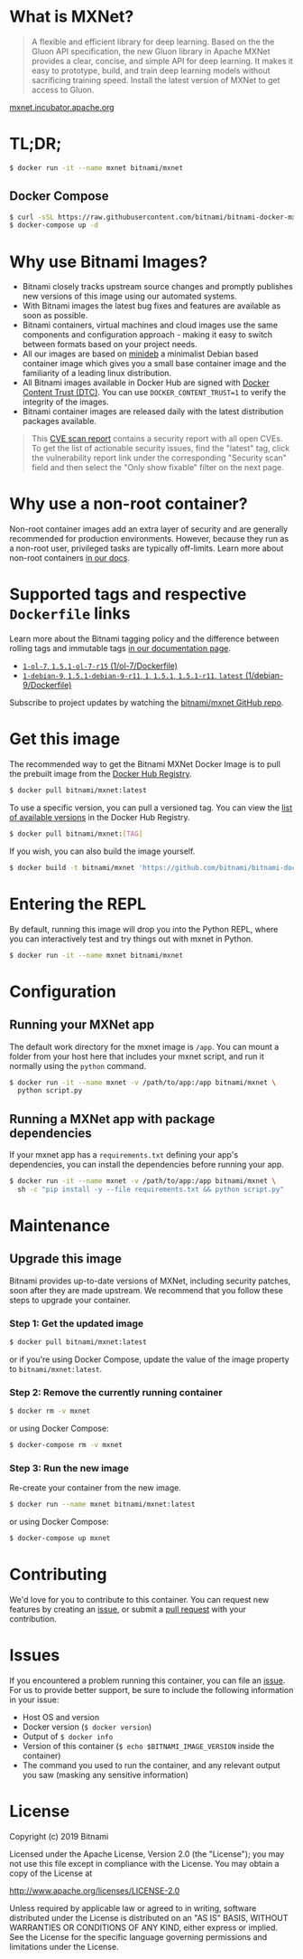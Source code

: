 # What is MXNet?

>A flexible and efficient library for deep learning.
Based on the the Gluon API specification, the new Gluon library in Apache MXNet provides a clear, concise, and simple API for deep learning. It makes it easy to prototype, build, and train deep learning models without sacrificing training speed. Install the latest version of MXNet to get access to Gluon.

[mxnet.incubator.apache.org](https://mxnet.incubator.apache.org/versions/master/)

# TL;DR;

```bash
$ docker run -it --name mxnet bitnami/mxnet
```

## Docker Compose

```bash
$ curl -sSL https://raw.githubusercontent.com/bitnami/bitnami-docker-mxnet/master/docker-compose.yml > docker-compose.yml
$ docker-compose up -d
```

# Why use Bitnami Images?

* Bitnami closely tracks upstream source changes and promptly publishes new versions of this image using our automated systems.
* With Bitnami images the latest bug fixes and features are available as soon as possible.
* Bitnami containers, virtual machines and cloud images use the same components and configuration approach - making it easy to switch between formats based on your project needs.
* All our images are based on [minideb](https://github.com/bitnami/minideb) a minimalist Debian based container image which gives you a small base container image and the familiarity of a leading linux distribution.
* All Bitnami images available in Docker Hub are signed with [Docker Content Trust (DTC)](https://docs.docker.com/engine/security/trust/content_trust/). You can use `DOCKER_CONTENT_TRUST=1` to verify the integrity of the images.
* Bitnami container images are released daily with the latest distribution packages available.

> This [CVE scan report](https://quay.io/repository/bitnami/mxnettab=tags) contains a security report with all open CVEs. To get the list of actionable security issues, find the "latest" tag, click the vulnerability report link under the corresponding "Security scan" field and then select the "Only show fixable" filter on the next page.

# Why use a non-root container?

Non-root container images add an extra layer of security and are generally recommended for production environments. However, because they run as a non-root user, privileged tasks are typically off-limits. Learn more about non-root containers [in our docs](https://docs.bitnami.com/containers/how-to/work-with-non-root-containers/).

# Supported tags and respective `Dockerfile` links

Learn more about the Bitnami tagging policy and the difference between rolling tags and immutable tags [in our documentation page](https://docs.bitnami.com/containers/how-to/understand-rolling-tags-containers/).


* [`1-ol-7`, `1.5.1-ol-7-r15` (1/ol-7/Dockerfile)](https://github.com/bitnami/bitnami-docker-mxnet/blob/1.5.1-ol-7-r15/1/ol-7/Dockerfile)
* [`1-debian-9`, `1.5.1-debian-9-r11`, `1`, `1.5.1`, `1.5.1-r11`, `latest` (1/debian-9/Dockerfile)](https://github.com/bitnami/bitnami-docker-mxnet/blob/1.5.1-debian-9-r11/1/debian-9/Dockerfile)

Subscribe to project updates by watching the [bitnami/mxnet GitHub repo](https://github.com/bitnami/bitnami-docker-mxnet).

# Get this image

The recommended way to get the Bitnami MXNet Docker Image is to pull the prebuilt image from the [Docker Hub Registry](https://hub.docker.com/r/bitnami/mxnet).

```bash
$ docker pull bitnami/mxnet:latest
```

To use a specific version, you can pull a versioned tag. You can view the [list of available versions](https://hub.docker.com/r/bitnami/mxnet/tags/) in the Docker Hub Registry.

```bash
$ docker pull bitnami/mxnet:[TAG]
```

If you wish, you can also build the image yourself.

```bash
$ docker build -t bitnami/mxnet 'https://github.com/bitnami/bitnami-docker-mxnet.git#master:1/debian-9'
```

# Entering the REPL

By default, running this image will drop you into the Python REPL, where you can interactively test and try things out with mxnet in Python.

```bash
$ docker run -it --name mxnet bitnami/mxnet
```

# Configuration

## Running your MXNet app

The default work directory for the mxnet image is `/app`. You can mount a folder from your host here that includes your mxnet script, and run it normally using the `python` command.

```bash
$ docker run -it --name mxnet -v /path/to/app:/app bitnami/mxnet \
  python script.py
```

## Running a MXNet app with package dependencies

If your mxnet app has a `requirements.txt` defining your app's dependencies, you can install the dependencies before running your app.

```bash
$ docker run -it --name mxnet -v /path/to/app:/app bitnami/mxnet \
  sh -c "pip install -y --file requirements.txt && python script.py"
```

# Maintenance

## Upgrade this image

Bitnami provides up-to-date versions of MXNet, including security patches, soon after they are made upstream. We recommend that you follow these steps to upgrade your container.

### Step 1: Get the updated image

```bash
$ docker pull bitnami/mxnet:latest
```

or if you're using Docker Compose, update the value of the image property to `bitnami/mxnet:latest`.

### Step 2: Remove the currently running container

```bash
$ docker rm -v mxnet
```

or using Docker Compose:

```bash
$ docker-compose rm -v mxnet
```

### Step 3: Run the new image

Re-create your container from the new image.

```bash
$ docker run --name mxnet bitnami/mxnet:latest
```

or using Docker Compose:

```bash
$ docker-compose up mxnet
```

# Contributing

We'd love for you to contribute to this container. You can request new features by creating an [issue](https://github.com/bitnami/bitnami-docker-mxnet/issues), or submit a [pull request](https://github.com/bitnami/bitnami-docker-mxnet/pulls) with your contribution.

# Issues

If you encountered a problem running this container, you can file an [issue](https://github.com/bitnami/bitnami-docker-mxnet/issues). For us to provide better support, be sure to include the following information in your issue:

- Host OS and version
- Docker version (`$ docker version`)
- Output of `$ docker info`
- Version of this container (`$ echo $BITNAMI_IMAGE_VERSION` inside the container)
- The command you used to run the container, and any relevant output you saw (masking any sensitive information)

# License

Copyright (c) 2019 Bitnami

Licensed under the Apache License, Version 2.0 (the "License");
you may not use this file except in compliance with the License.
You may obtain a copy of the License at

  <http://www.apache.org/licenses/LICENSE-2.0>

Unless required by applicable law or agreed to in writing, software
distributed under the License is distributed on an "AS IS" BASIS,
WITHOUT WARRANTIES OR CONDITIONS OF ANY KIND, either express or implied.
See the License for the specific language governing permissions and
limitations under the License.
